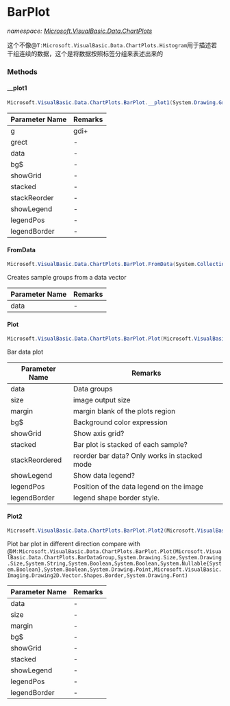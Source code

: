 ﻿# BarPlot
_namespace: [Microsoft.VisualBasic.Data.ChartPlots](./index.md)_

这个不像@``T:Microsoft.VisualBasic.Data.ChartPlots.Histogram``用于描述若干组连续的数据，这个是将数据按照标签分组来表述出来的



### Methods

#### __plot1
```csharp
Microsoft.VisualBasic.Data.ChartPlots.BarPlot.__plot1(System.Drawing.Graphics@,Microsoft.VisualBasic.Imaging.Drawing2D.GraphicsRegion,Microsoft.VisualBasic.Data.ChartPlots.BarDataGroup,System.String,System.Boolean,System.Boolean,System.Boolean,System.Boolean,System.Drawing.Point,Microsoft.VisualBasic.Imaging.Drawing2D.Vector.Shapes.Border,System.Drawing.Font)
```


|Parameter Name|Remarks|
|--------------|-------|
|g|gdi+|
|grect|-|
|data|-|
|bg$|-|
|showGrid|-|
|stacked|-|
|stackReorder|-|
|showLegend|-|
|legendPos|-|
|legendBorder|-|


#### FromData
```csharp
Microsoft.VisualBasic.Data.ChartPlots.BarPlot.FromData(System.Collections.Generic.IEnumerable{System.Double})
```
Creates sample groups from a data vector

|Parameter Name|Remarks|
|--------------|-------|
|data|-|


#### Plot
```csharp
Microsoft.VisualBasic.Data.ChartPlots.BarPlot.Plot(Microsoft.VisualBasic.Data.ChartPlots.BarDataGroup,System.Drawing.Size,System.Drawing.Size,System.String,System.Boolean,System.Boolean,System.Nullable{System.Boolean},System.Boolean,System.Drawing.Point,Microsoft.VisualBasic.Imaging.Drawing2D.Vector.Shapes.Border,System.Drawing.Font)
```
Bar data plot

|Parameter Name|Remarks|
|--------------|-------|
|data|Data groups|
|size|image output size|
|margin|margin blank of the plots region|
|bg$|Background color expression|
|showGrid|Show axis grid?|
|stacked|Bar plot is stacked of each sample?|
|stackReordered|reorder bar data? Only works in stacked mode|
|showLegend|Show data legend?|
|legendPos|Position of the data legend on the image|
|legendBorder|legend shape border style.|


#### Plot2
```csharp
Microsoft.VisualBasic.Data.ChartPlots.BarPlot.Plot2(Microsoft.VisualBasic.Data.ChartPlots.BarDataGroup,System.Drawing.Size,System.Drawing.Size,System.String,System.Boolean,System.Boolean,System.Boolean,System.Drawing.Point,Microsoft.VisualBasic.Imaging.Drawing2D.Vector.Shapes.Border)
```
Plot bar plot in different direction compare with @``M:Microsoft.VisualBasic.Data.ChartPlots.BarPlot.Plot(Microsoft.VisualBasic.Data.ChartPlots.BarDataGroup,System.Drawing.Size,System.Drawing.Size,System.String,System.Boolean,System.Boolean,System.Nullable{System.Boolean},System.Boolean,System.Drawing.Point,Microsoft.VisualBasic.Imaging.Drawing2D.Vector.Shapes.Border,System.Drawing.Font)``

|Parameter Name|Remarks|
|--------------|-------|
|data|-|
|size|-|
|margin|-|
|bg$|-|
|showGrid|-|
|stacked|-|
|showLegend|-|
|legendPos|-|
|legendBorder|-|



